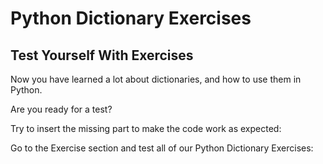 
Python Dictionary Exercises
===========================


Test Yourself With Exercises
----------------------------


Now you have learned a lot about dictionaries, and how to use them in Python.


Are you ready for a test?


Try to insert the missing part to make the code work as expected:


Go to the Exercise section and test all of our Python Dictionary Exercises:






